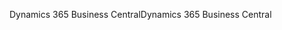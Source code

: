 <span data-ttu-id="77e08-101">Dynamics 365 Business Central</span><span class="sxs-lookup"><span data-stu-id="77e08-101">Dynamics 365 Business Central</span></span>
